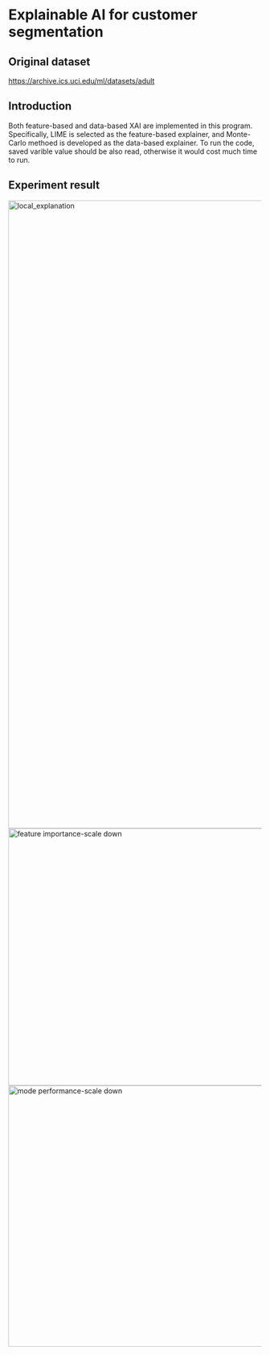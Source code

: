 # Explainable AI for customer segmentation
## Original dataset
https://archive.ics.uci.edu/ml/datasets/adult
## Introduction
Both feature-based and data-based XAI are implemented in this program. Specifically, LIME is selected as the feature-based explainer, and Monte-Carlo methoed is developed as the data-based explainer. To run the code, saved varible value should be also read, otherwise it would cost much time to run.   
## Experiment result
<img width="1248" alt="local_explanation" src="https://user-images.githubusercontent.com/103876273/209775234-81a0bf75-f9b0-4b30-b175-614dae10b6b2.png"> 
<img width="511" alt="feature importance-scale down" src="https://user-images.githubusercontent.com/103876273/209777522-08b5ed9e-22c9-409e-b5e4-2b4c41e54f73.png">
<img width="519" alt="mode performance-scale down" src="https://user-images.githubusercontent.com/103876273/209777537-a0d45f56-e3cd-4c73-aca1-b55182420e3f.png">
